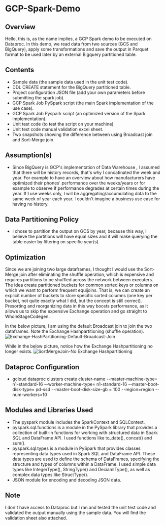 # GCP-Spark-Demo

## Overview
Hello, this is, as the name implies, a GCP Spark demo to be executed on Dataproc.
In this demo, we read data from two sources (GCS and BigQuery), apply some transformations and save the output in Parquet format to be used later by an external Bigquery partitioned table.

## Contents
- Sample data (the sample data used in the unit test code).
- DDL CREATE statement for the BigQuery partitioned table.
- Project configuration JSON file (add your own parameters before submitting the spark job).
- GCP Spark Job PySpark script (the main Spark implementation of the use case).
- GCP Spark Job Pyspark script (an optimized version of the Spark implementation).
- Unit test code (to test the script on your machine)
- Unit test code manual validation excel sheet.
- Two snapshots showing the difference between using Broadcast join and Sort-Merge join.

## Assumption(s)
- Since BigQuery is GCP's implementation of Data Warehouse , I assumed that there will be history records, that's why I concatinated the week and year. For example to have an overview about how manufacturers have optimized their phones' performance over the weeks/years or for example to observe if performance degrades at certain times during the year. If I use weeks only, I will be aggregating/accumulating data to the same week of year each year. I couldn't imagine a business use case for having no history.

## Data Partitioning Policy
- I chose to partition the output on GCS by year, because this way, I believe the partitions will have equal sizes and it will make querying the table easier by filtering on specific year(s).

## Optimization
Since we are joining two large dataframes, I thought I would use the Sort-Merge join after eliminating the shuffle operation, which is expensive and requires partitions to be shuffled across the network between executers.
The idea create partitioned buckets for common sorted keys or columns on which we want to perform frequent equijoins. That is, we can create an explicit number of buckets to store specific sorted columns (one key per bucket, not quite exactly what I did, but the concept is still correct). Presorting and reorganizing data in this way boosts performance, as it allows us to skip the expensive Exchange operation and go straight to WholeStageCodegen.

In the below picture, I am using the default Broadcast join to join the two dataframes. Note the Exchange Hashpartitioning (shuffle operation).
![Exchange-HashPartitioning-Default-Broadcast-Join](https://github.com/eslam-mrc/GCP-Spark-Demo/assets/75180981/e31e9b06-cb38-4fa9-9ab5-5c25851a7398)

While in the below picture, notice how the Exchange Hashpartitioning no longer exists.
![SortMergeJoin-No Exchange Hashpartitioning](https://github.com/eslam-mrc/GCP-Spark-Demo/assets/75180981/87f91716-ea0f-499c-bdf6-6e3b0874050f)

## Dataproc Configuration
- gcloud dataproc clusters create cluster-name
  --master-machine-type= n1-standard-16
  --worker-machine-type= n1-standard-16
  --master-boot-disk-type= pd-ssd
  --master-boot-disk-size-gb = 100
  --region=region
  --num-workers=10

## Modules and Libraries Used
- The pyspark module includes the SparkContext and SQLContext.
- pyspark.sql.functions is a module in the PySpark library that provides a collection of built-in functions for working with structured data in Spark SQL and DataFrame API. I used functions like to_date(), concat() and sum().
- pyspark.sql.types is a module in PySpark that provides classes representing data types used in Spark SQL and DataFrame API. These data types are used to define the schema of DataFrames, specifying the structure and types of columns within a DataFrame. I used simple data types like IntegerType(), StringType() and DeciamlType(), as well as complex data types like StructType().
- JSON module for encoding and decoding JSON data.

## Note
I don't have access to Dataproc but I ran and tested the unit test code and validated the output manually using the sample data.
You will find the validation sheet also attached.



